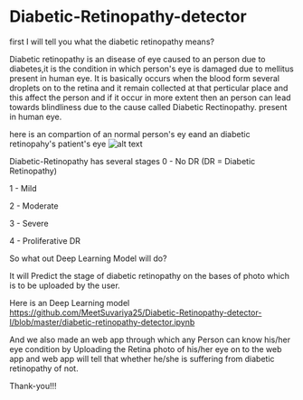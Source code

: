 # Diabetic-Retinopathy-detector
first I will tell you what the diabetic retinopathy means?

Diabetic retinopathy is an disease of eye caused to an person due to diabetes,it is the condition in which person's eye is damaged due to mellitus present in human eye. It is basically occurs when the blood form several droplets on to the retina and it remain collected at that perticular place and this affect the person and if it occur in more extent then an person can lead towards blindliness due to the cause called Diabetic Rectinopathy. present in human eye.

here is an compartion of an normal person's ey eand an diabetic retinopahy's patient's eye
![alt text](https://www.eye7.in/wp-content/uploads/illustration-showing-diabetic-retinopathy.jpg)


Diabetic-Retinopathy has several stages
0 - No DR (DR = Diabetic Retinopathy)

1 - Mild

2 - Moderate

3 - Severe

4 - Proliferative DR

So what out Deep Learning Model will do?

It will Predict the stage of diabetic retinopathy on the bases of photo which is to be uploaded by the user.

Here is an Deep Learning model 
https://github.com/MeetSuvariya25/Diabetic-Retinopathy-detector-I/blob/master/diabetic-retinopathy-detector.ipynb

And we also made an web app through which any Person can know his/her eye condition by Uploading the Retina photo of his/her eye on to the web app and web app will tell that whether he/she is suffering from diabetic retinopathy of not.

Thank-you!!!
